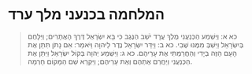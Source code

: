 # המלחמה בכנעני מלך ערד

> כא א: וַיִּשְׁמַע הַכְּנַעֲנִי מֶלֶךְ עֲרָד יֹשֵׁב הַנֶּגֶב כִּי בָּא יִשְׂרָאֵל דֶּרֶךְ הָאֲתָרִים; וַיִּלָּחֶם בְּיִשְׂרָאֵל וַיִּשְׁבְּ מִמֶּנּוּ שֶׁבִי.
> כא ב: וַיִּדַּר יִשְׂרָאֵל נֶדֶר לַיהוָה וַיֹּאמַר:  אִם נָתֹן תִּתֵּן אֶת הָעָם הַזֶּה בְּיָדִי וְהַחֲרַמְתִּי אֶת עָרֵיהֶם.
> כא ג: וַיִּשְׁמַע יְהוָה בְּקוֹל יִשְׂרָאֵל וַיִּתֵּן אֶת הַכְּנַעֲנִי וַיַּחֲרֵם אֶתְהֶם וְאֶת עָרֵיהֶם; וַיִּקְרָא שֵׁם הַמָּקוֹם חָרְמָה. 
 

